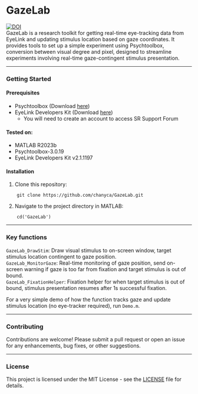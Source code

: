 # GazeLab
[![DOI](https://zenodo.org/badge/884527688.svg)](https://doi.org/10.5281/zenodo.14159967)  
GazeLab is a research toolkit for getting real-time eye-tracking data from EyeLink and updating stimulus location based on gaze coordinates. It provides tools to set up a simple experiment using Psychtoolbox, conversion between visual degree and pixel, designed to streamline experiments involving real-time gaze-contingent stimulus presentation.  

---
### Getting Started
#### Prerequisites
- Psychtoolbox (Download [here](http://psychtoolbox.org/download))
- EyeLink Developers Kit (Download [here](https://www.sr-research.com/support/thread-13.html))
  - You will need to create an account to access SR Support Forum
 
#### Tested on:
- MATLAB R2023b
- Psychtoolbox-3.0.19
- EyeLink Developers Kit v2.1.1197

#### Installation
1. Clone this repository:  
```
    git clone https://github.com/chanyca/GazeLab.git
```
2. Navigate to the project directory in MATLAB:
```
    cd('GazeLab')
```
---
### Key functions
`GazeLab_DrawStim`: Draw visual stimulus to on-screen window, target stimulus location contingent to gaze position.  
`GazeLab_MonitorGaze`: Real-time monitoring of gaze position, send on-screen warning if gaze is too far from fixation and target stimulus is out of bound.  
`GazeLab_FixationHelper`: Fixation helper for when target stimulus is out of bound, stimulus presentation resumes after 1s successful fixation.  

For a very simple demo of how the function tracks gaze and update stimulus location (no eye-tracker required), run `Demo.m`.

---
### Contributing
Contributions are welcome! Please submit a pull request or open an issue for any enhancements, bug fixes, or other suggestions.

---
### License
This project is licensed under the MIT License - see the [LICENSE](LICENSE) file for details.
